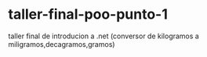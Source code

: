 # taller-final-poo-punto-1
taller final de introducion a .net (conversor de kilogramos a miligramos,decagramos,gramos)
